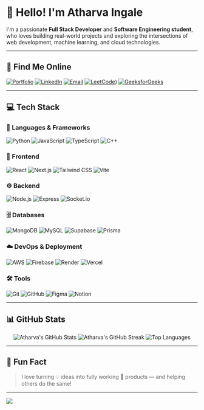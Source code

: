 # 👋 Hello! I'm Atharva Ingale

I'm a passionate **Full Stack Developer** and **Software Engineering student**, who loves building real-world projects and exploring the intersections of web development, machine learning, and cloud technologies.

---

## 🔗 Find Me Online

[![Portfolio](https://img.shields.io/badge/Portfolio-000000?style=for-the-badge&logo=vercel&logoColor=white)]([https://your-portfolio-link.com](https://atharva-portfolio-two.vercel.app/))
[![LinkedIn](https://img.shields.io/badge/LinkedIn-0A66C2?style=for-the-badge&logo=linkedin&logoColor=white)](https://www.linkedin.com/in/atharva-ingale-a910b5252/)
[![Email](https://img.shields.io/badge/Gmail-D14836?style=for-the-badge&logo=gmail&logoColor=white)](mailto:aringale17@gmail.com)
[![LeetCode](https://img.shields.io/badge/LeetCode-FFA116?style=for-the-badge&logo=leetcode&logoColor=black)](https://leetcode.com/u/atharvaingale20004))
[![GeeksforGeeks](https://img.shields.io/badge/GeeksforGeeks-1f8c22?style=for-the-badge&logo=geeksforgeeks&logoColor=white)](https://www.geeksforgeeks.org/user/atharvaingf3yx/)

---

## 💻 Tech Stack

### 🚀 Languages & Frameworks
![Python](https://img.shields.io/badge/Python-3776AB?style=for-the-badge&logo=python&logoColor=white)
![JavaScript](https://img.shields.io/badge/JavaScript-F7DF1E?style=for-the-badge&logo=javascript&logoColor=black)
![TypeScript](https://img.shields.io/badge/TypeScript-3178C6?style=for-the-badge&logo=typescript&logoColor=white)
![C++](https://img.shields.io/badge/C++-00599C?style=for-the-badge&logo=c%2B%2B&logoColor=white)

### 🎨 Frontend
![React](https://img.shields.io/badge/React-20232a?style=for-the-badge&logo=react&logoColor=61DAFB)
![Next.js](https://img.shields.io/badge/Next.js-black?style=for-the-badge&logo=next.js&logoColor=white)
![Tailwind CSS](https://img.shields.io/badge/TailwindCSS-06B6D4?style=for-the-badge&logo=tailwindcss&logoColor=white)
![Vite](https://img.shields.io/badge/Vite-646CFF?style=for-the-badge&logo=vite&logoColor=white)

### ⚙️ Backend
![Node.js](https://img.shields.io/badge/Node.js-339933?style=for-the-badge&logo=node.js&logoColor=white)
![Express](https://img.shields.io/badge/Express.js-404D59?style=for-the-badge)
![Socket.io](https://img.shields.io/badge/Socket.io-010101?style=for-the-badge&logo=socket.io&logoColor=white)

### 🗄️ Databases
![MongoDB](https://img.shields.io/badge/MongoDB-4EA94B?style=for-the-badge&logo=mongodb&logoColor=white)
![MySQL](https://img.shields.io/badge/MySQL-00758F?style=for-the-badge&logo=mysql&logoColor=white)
![Supabase](https://img.shields.io/badge/Supabase-3ECF8E?style=for-the-badge&logo=supabase&logoColor=white)
![Prisma](https://img.shields.io/badge/Prisma-3982CE?style=for-the-badge&logo=Prisma&logoColor=white)

### ☁️ DevOps & Deployment
![AWS](https://img.shields.io/badge/AWS-FF9900?style=for-the-badge&logo=amazonaws&logoColor=white)
![Firebase](https://img.shields.io/badge/Firebase-FFCA28?style=for-the-badge&logo=firebase&logoColor=black)
![Render](https://img.shields.io/badge/Render-46E3B7?style=for-the-badge&logo=render&logoColor=white)
![Vercel](https://img.shields.io/badge/Vercel-000000?style=for-the-badge&logo=vercel&logoColor=white)

### 🛠️ Tools
![Git](https://img.shields.io/badge/Git-F05033?style=for-the-badge&logo=git&logoColor=white)
![GitHub](https://img.shields.io/badge/GitHub-181717?style=for-the-badge&logo=github&logoColor=white)
![Figma](https://img.shields.io/badge/Figma-F24E1E?style=for-the-badge&logo=figma&logoColor=white)
![Notion](https://img.shields.io/badge/Notion-000000?style=for-the-badge&logo=notion&logoColor=white)

---

## 📊 GitHub Stats

<div align="center">

![Atharva's GitHub Stats](https://github-readme-stats.vercel.app/api?username=ARIngale&theme=react&show_icons=true&hide_border=false&count_private=true)
![Atharva's GitHub Streak](https://github-readme-streak-stats.herokuapp.com/?user=ARIngale&theme=react&hide_border=false)
![Top Languages](https://github-readme-stats.vercel.app/api/top-langs/?username=ARIngale&layout=compact&theme=react&hide_border=false)

</div>

---

## 🌱 Fun Fact

> I love turning 💡 ideas into fully working 🚀 products — and helping others do the same!

---

[![](https://visitcount.itsvg.in/api?id=ARIngale&icon=0&color=0)](https://visitcount.itsvg.in)

<!-- README created with ❤️ by Atharva Ingale -->

